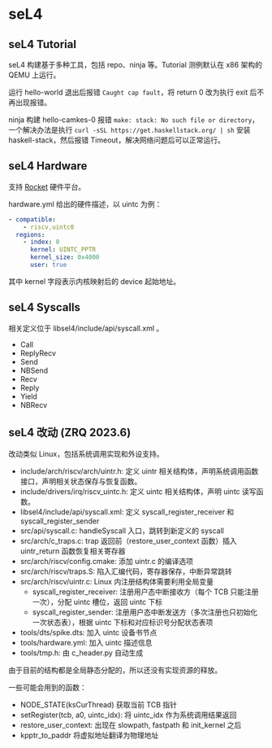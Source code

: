 # seL4

## seL4 Tutorial

seL4 构建基于多种工具，包括 repo、ninja 等。Tutorial 测例默认在 x86 架构的 QEMU 上运行。

运行 hello-world 退出后报错 `Caught cap fault`，将 return 0 改为执行 exit 后不再出现报错。

ninja 构建 hello-camkes-0 报错 `make: stack: No such file or directory`，一个解决办法是执行 `curl -sSL https://get.haskellstack.org/ | sh` 安装 haskell-stack，然后报错 Timeout，解决网络问题后可以正常运行。

## seL4 Hardware

支持 [Rocket](https://docs.sel4.systems/Hardware/rocketchip.html) 硬件平台。

hardware.yml 给出的硬件描述，以 uintc 为例：

```yml
- compatible:
    - riscv,uintc0
  regions:
    - index: 0
      kernel: UINTC_PPTR
      kernel_size: 0x4000
      user: true
```

其中 kernel 字段表示内核映射后的 device 起始地址。

## seL4 Syscalls

相关定义位于 libsel4/include/api/syscall.xml 。

- Call
- ReplyRecv
- Send
- NBSend
- Recv
- Reply
- Yield
- NBRecv

## seL4 改动 (ZRQ 2023.6)

改动类似 Linux，包括系统调用实现和外设支持。

- include/arch/riscv/arch/uintr.h: 定义 uintr 相关结构体，声明系统调用函数接口，声明相关状态保存与恢复函数。
- include/drivers/irq/riscv_uintc.h: 定义 uintc 相关结构体，声明 uintc 读写函数。
- libsel4/include/api/syscall.xml: 定义 syscall_register_receiver 和 syscall_register_sender
- src/api/syscall.c: handleSyscall 入口，跳转到新定义的 syscall
- src/arch/c_traps.c: trap 返回前（restore_user_context 函数）插入 uintr_return 函数恢复相关寄存器
- src/arch/riscv/config.cmake: 添加 uintr.c 的编译选项
- src/arch/riscv/traps.S: 陷入汇编代码，寄存器保存，中断异常跳转
- src/arch/riscv/uintr.c: Linux 内注册结构体需要利用全局变量
  - syscall_register_receiver: 注册用户态中断接收方（每个 TCB 只能注册一次），分配 uintc 槽位，返回 uintc 下标
  - syscall_register_sender: 注册用户态中断发送方（多次注册也只初始化一次状态表），根据 uintc 下标和对应标识号分配状态表项
- tools/dts/spike.dts: 加入 uintc 设备书节点
- tools/hardware.yml: 加入 uintc 描述信息
- tools/tmp.h: 由 c_header.py 自动生成

由于目前的结构都是全局静态分配的，所以还没有实现资源的释放。

一些可能会用到的函数：

- NODE_STATE(ksCurThread) 获取当前 TCB 指针
- setRegister(tcb, a0, uintc_idx): 将 uintc_idx 作为系统调用结果返回
- restore_user_context: 出现在 slowpath, fastpath 和 init_kernel 之后
- kpptr_to_paddr 将虚拟地址翻译为物理地址
